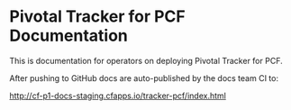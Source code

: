 # Pivotal Tracker for PCF Documentation

This is documentation for operators on deploying Pivotal Tracker for PCF.

After pushing to GitHub docs are auto-published by the docs team CI to:

http://cf-p1-docs-staging.cfapps.io/tracker-pcf/index.html
